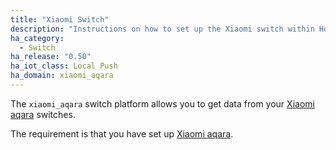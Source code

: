 ```yaml
---
title: "Xiaomi Switch"
description: "Instructions on how to set up the Xiaomi switch within Home Assistant."
ha_category:
  - Switch
ha_release: "0.50"
ha_iot_class: Local Push
ha_domain: xiaomi_aqara
---
```


The `xiaomi_aqara` switch platform allows you to get data from your [Xiaomi aqara](https://www.mi.com/en/) switches.

The requirement is that you have set up [Xiaomi aqara](/integrations/xiaomi_aqara/).
